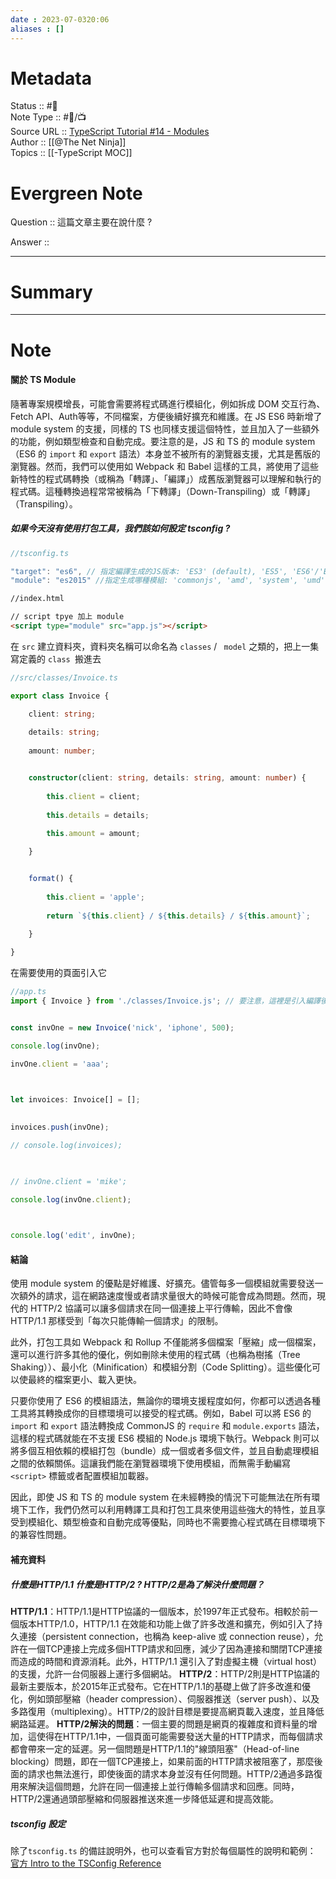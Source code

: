 ```yaml
---
date : 2023-07-0320:06
aliases : []
---
```

# Metadata
Status :: #🌱 <br>
Note Type :: #📨/📺 <br>
Source URL :: [TypeScript Tutorial #14 - Modules](https://youtu.be/EpOPR03z4Vw)<br>
Author :: [[@The Net Ninja]]<br>
Topics :: [[-TypeScript MOC]]  <br>

# Evergreen Note

Question :: 這篇文章主要在說什麼 ?

Answer ::

---

# Summary 

---

# Note
#### 關於 TS Module 
隨著專案規模增長，可能會需要將程式碼進行模組化，例如拆成 DOM 交互行為、Fetch API、Auth等等，不同檔案，方便後續好擴充和維護。在 JS ES6 時新增了 module system 的支援，同樣的 TS 也同樣支援這個特性，並且加入了一些額外的功能，例如類型檢查和自動完成。要注意的是，JS 和 TS 的 module system（ES6 的 `import` 和 `export` 語法）本身並不被所有的瀏覽器支援，尤其是舊版的瀏覽器。然而，我們可以使用如 Webpack 和 Babel 這樣的工具，將使用了這些新特性的程式碼轉換（或稱為「轉譯」、「編譯」）成舊版瀏覽器可以理解和執行的程式碼。這種轉換過程常常被稱為「下轉譯」（Down-Transpiling）或「轉譯」（Transpiling）。
##### 如果今天沒有使用打包工具，我們該如何設定 tsconfig ? 
```ts
//tsconfig.ts

"target": "es6", // 指定編譯生成的JS版本: 'ES3' (default), 'ES5', 'ES6'/'ES2015', 'ES2016', 'ES2017', or 'ESNEXT'
"module": "es2015" //指定生成哪種模組: 'commonjs', 'amd', 'system', 'umd' or 'es2015'

```
```HTML
//index.html

// script tpye 加上 module
<script type="module" src="app.js"></script>
```
在 `src`  建立資料夾，資料夾名稱可以命名為 `classes`  / ` model` 之類的，把上一集寫定義的 `class `搬進去
```ts
//src/classes/Invoice.ts

export class Invoice {

	client: string;
	
	details: string;
	
	amount: number;


	constructor(client: string, details: string, amount: number) {
	
		this.client = client;
		
		this.details = details;
		
		this.amount = amount;

	}


	format() {
	
		this.client = 'apple';
		
		return `${this.client} / ${this.details} / ${this.amount}`;
	
	}

}
```
在需要使用的頁面引入它
```ts
//app.ts
import { Invoice } from './classes/Invoice.js'; // 要注意，這裡是引入編譯後的js，不是ts


const invOne = new Invoice('nick', 'iphone', 500);

console.log(invOne);

invOne.client = 'aaa';

  

let invoices: Invoice[] = [];

  
invoices.push(invOne);

// console.log(invoices);

  

// invOne.client = 'mike';

console.log(invOne.client);

  

console.log('edit', invOne);
```

#### 結論
使用 module system 的優點是好維護、好擴充。儘管每多一個模組就需要發送一次額外的請求，這在網路速度慢或者請求量很大的時候可能會成為問題。然而，現代的 HTTP/2 協議可以讓多個請求在同一個連接上平行傳輸，因此不會像 HTTP/1.1 那樣受到「每次只能傳輸一個請求」的限制。

此外，打包工具如 Webpack 和 Rollup 不僅能將多個檔案「壓縮」成一個檔案，還可以進行許多其他的優化，例如刪除未使用的程式碼（也稱為樹搖（Tree Shaking））、最小化（Minification）和模組分割（Code Splitting）。這些優化可以使最終的檔案更小、載入更快。

只要你使用了 ES6 的模組語法，無論你的環境支援程度如何，你都可以透過各種工具將其轉換成你的目標環境可以接受的程式碼。例如，Babel 可以將 ES6 的 `import` 和 `export` 語法轉換成 CommonJS 的 `require` 和 `module.exports` 語法，這樣的程式碼就能在不支援 ES6 模組的 Node.js 環境下執行。Webpack 則可以將多個互相依賴的模組打包（bundle）成一個或者多個文件，並且自動處理模組之間的依賴關係。這讓我們能在瀏覽器環境下使用模組，而無需手動編寫 `<script>` 標籤或者配置模組加載器。

因此，即使 JS 和 TS 的 module system 在未經轉換的情況下可能無法在所有環境下工作，我們仍然可以利用轉譯工具和打包工具來使用這些強大的特性，並且享受到模組化、類型檢查和自動完成等優點，同時也不需要擔心程式碼在目標環境下的兼容性問題。

#### 補充資料
##### 什麼是HTTP/1.1 什麼是HTTP/2 ? HTTP/2是為了解決什麼問題？
**HTTP/1.1**：HTTP/1.1是HTTP協議的一個版本，於1997年正式發布。相較於前一個版本HTTP/1.0，HTTP/1.1 在效能和功能上做了許多改進和擴充，例如引入了持久連接（persistent connection，也稱為 keep-alive 或 connection reuse），允許在一個TCP連接上完成多個HTTP請求和回應，減少了因為連接和關閉TCP連接而造成的時間和資源消耗。此外，HTTP/1.1 還引入了對虛擬主機（virtual host）的支援，允許一台伺服器上運行多個網站。
**HTTP/2**：HTTP/2則是HTTP協議的最新主要版本，於2015年正式發布。它在HTTP/1.1的基礎上做了許多改進和優化，例如頭部壓縮（header compression）、伺服器推送（server push）、以及多路復用（multiplexing）。HTTP/2的設計目標是要提高網頁載入速度，並且降低網路延遲。
**HTTP/2解決的問題**：一個主要的問題是網頁的複雜度和資料量的增加，這使得在HTTP/1.1中，一個頁面可能需要發送大量的HTTP請求，而每個請求都會帶來一定的延遲。另一個問題是HTTP/1.1的"線頭阻塞"（Head-of-line blocking）問題，即在一個TCP連接上，如果前面的HTTP請求被阻塞了，那麼後面的請求也無法進行，即使後面的請求本身並沒有任何問題。HTTP/2通過多路復用來解決這個問題，允許在同一個連接上並行傳輸多個請求和回應。同時，HTTP/2還通過頭部壓縮和伺服器推送來進一步降低延遲和提高效能。
##### tsconfig 設定
除了`tsconfig.ts` 的備註說明外，也可以查看官方對於每個屬性的說明和範例：
[官方 Intro to the TSConfig Reference](https://typescript-v2-527-ortam.vercel.app/tsconfig)
